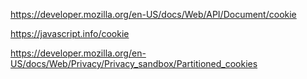 https://developer.mozilla.org/en-US/docs/Web/API/Document/cookie

https://javascript.info/cookie

https://developer.mozilla.org/en-US/docs/Web/Privacy/Privacy_sandbox/Partitioned_cookies